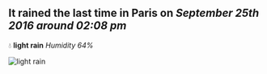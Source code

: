## It rained the last time in Paris on *September 25th 2016 around 02:08 pm*
💧  **light rain** *Humidity 64%*

![light rain](http://openweathermap.org/img/w/10d.png)
